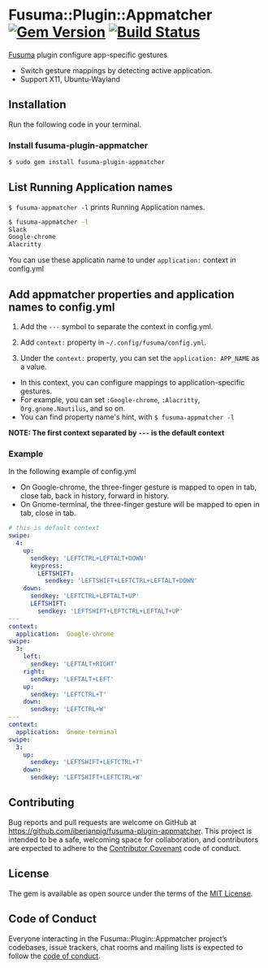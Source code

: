 # Fusuma::Plugin::Appmatcher [![Gem Version](https://badge.fury.io/rb/fusuma-plugin-appmatcher.svg)](https://badge.fury.io/rb/fusuma-plugin-appmatcher) [![Build Status](https://github.com/iberianpig/fusuma/actions/workflows/ubuntu.yml/badge.svg)](https://github.com/iberianpig/fusuma/actions/workflows/ubuntu.yml)

[Fusuma](https://github.com/iberianpig/fusuma) plugin configure app-specific gestures

* Switch gesture mappings by detecting active application.
* Support X11, Ubuntu-Wayland


## Installation

Run the following code in your terminal.

### Install fusuma-plugin-appmatcher

```sh
$ sudo gem install fusuma-plugin-appmatcher
```

## List Running Application names

`$ fusuma-appmatcher -l` prints Running Application names.

```sh
$ fusuma-appmatcher -l
Slack
Google-chrome
Alacritty
```

You can use these applicatin name to under `application:` context in config.yml

## Add appmatcher properties and application names to config.yml

1. Add the `---` symbol to separate the context in config.yml.

2. Add `context:` property in `~/.config/fusuma/config.yml`.

3. Under the `context:` property, you can set the `application: APP_NAME` as a value.
  * In this context, you can configure mappings to application-specific gestures.
  * For example, you can set `:Google-chrome`, `:Alacritty`, `Org.gnome.Nautilus`, and so on.
  * You can find property name's hint, with `$ fusuma-appmatcher -l`

**NOTE: The first context separated by `---` is the default context**

### Example

In the following example of config.yml

* On Google-chrome, the three-finger gesture is mapped to open in tab, close tab, back in history, forward in history.
* On Gnome-terminal, the three-finger gesture will be mapped to open in tab, close in tab.

```yaml
# this is default context
swipe:
  4:
    up:
      sendkey: 'LEFTCTRL+LEFTALT+DOWN'
      keypress:
        LEFTSHIFT:
          sendkey: 'LEFTSHIFT+LEFTCTRL+LEFTALT+DOWN'
    down:
      sendkey: 'LEFTCTRL+LEFTALT+UP'
      LEFTSHIFT:
        sendkey: 'LEFTSHIFT+LEFTCTRL+LEFTALT+UP'
---
context:
  application:  Google-chrome
swipe:
  3:
    left:
      sendkey: 'LEFTALT+RIGHT'
    right:
      sendkey: 'LEFTALT+LEFT'
    up:
      sendkey: 'LEFTCTRL+T'
    down:
      sendkey: 'LEFTCTRL+W'
---
context:
  application:  Gnome-terminal
swipe:
  3: 
    up:
      sendkey: 'LEFTSHIFT+LEFTCTRL+T'
    down:
      sendkey: 'LEFTSHIFT+LEFTCTRL+W'
```

## Contributing

Bug reports and pull requests are welcome on GitHub at https://github.com/iberianpig/fusuma-plugin-appmatcher. This project is intended to be a safe, welcoming space for collaboration, and contributors are expected to adhere to the [Contributor Covenant](http://contributor-covenant.org) code of conduct.

## License

The gem is available as open source under the terms of the [MIT License](https://opensource.org/licenses/MIT).

## Code of Conduct

Everyone interacting in the Fusuma::Plugin::Appmatcher project’s codebases, issue trackers, chat rooms and mailing lists is expected to follow the [code of conduct](https://github.com/iberianpig/fusuma-plugin-appmatcher/blob/master/CODE_OF_CONDUCT.md).
